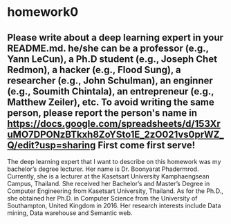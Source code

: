 # homework0
Please write about a deep learning expert in your README.md.
he/she can be a professor (e.g., Yann LeCun), a Ph.D student (e.g., Joseph Chet Redmon), a hacker (e.g., Flood Sung), a researcher (e.g., John Schulman), an enginner (e.g., Soumith Chintala), an entrepreneur (e.g., Matthew Zeiler), etc.
To avoid writing the same person, please report the person's name in  
https://docs.google.com/spreadsheets/d/153XruMO7DPONzBTkxh8ZoYSto1E_2zO021vs0prWZ_Q/edit?usp=sharing
First come first serve!
-------

The deep learning expert that I want to describe on this homework was my bachelor’s degree lecturer. Her name is Dr. Boonyarat Phadermrod. Currently, she is a lecturer at the Kasetsart University Kamphaengsean Campus, Thailand. She received her Bachelor’s and Master’s Degree in Computer Engineering from Kasetsart University, Thailand. As for the Ph.D., she obtained her Ph.D. in Computer Science from the University of Southampton, United Kingdom in 2016. Her research interests include Data mining, Data warehouse and Semantic web. 

